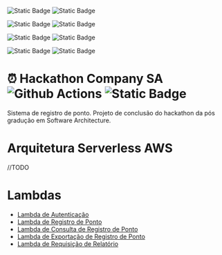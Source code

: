 ![Static Badge](https://img.shields.io/badge/serverless-black?style=for-the-badge) ![Static Badge](https://img.shields.io/badge/v18.16.0-version?logo=nodedotjs&color=%23339933&labelColor=white&label=Node%2EJS)

![Static Badge](https://img.shields.io/badge/database-black?style=for-the-badge) ![Static Badge](https://img.shields.io/badge/v8.X-version?logo=mongodb&color=%234169E1&labelColor=white&label=MongoDB)

![Static Badge](https://img.shields.io/badge/cloud-black?style=for-the-badge) ![Static Badge](https://img.shields.io/badge/Amazon_Web_Services-232F3E?logo=amazon-aws&logoColor=%232596be&label=AWS&labelColor=white&color=%232596be)

![Static Badge](https://img.shields.io/badge/iac-black?style=for-the-badge) ![Static Badge](https://img.shields.io/badge/v1.0.x-version?logo=terraform&color=%23623CE4&labelColor=white&label=Terraform)

# ⏰ Hackathon Company SA ![Github Actions](https://github.com/rodrigo-ottero/hackathon-company-sa/actions/workflows/ci-pipeline.yml/badge.svg?branch=main) ![Static Badge](https://img.shields.io/badge/v1.0.0-version?logo=&color=%232496ED&labelColor=white&label=hackathon-company-sa)

Sistema de registro de ponto. Projeto de conclusão do hackathon da pós gradução em Software Architecture.

# Arquitetura Serverless AWS
//TODO

# Lambdas
- [Lambda de Autenticação](docs/lambda-authorizer.md)
- [Lambda de Registro de Ponto](docs/lambda-register-clock.md)
- [Lambda de Consulta de Registro de Ponto](docs/lambda-query-clock.md)
- [Lambda de Exportação de Registro de Ponto](docs/lambda-export-report.md)
- [Lambda de Requisição de Relatório](docs/lambda-request-report.md)